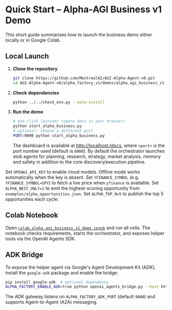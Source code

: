 # Quick Start – Alpha‑AGI Business v1 Demo

This short guide summarises how to launch the business demo either locally or in Google Colab.

## Local Launch
1. **Clone the repository**
   ```bash
   git clone https://github.com/MontrealAI/AGI-Alpha-Agent-v0.git
   cd AGI-Alpha-Agent-v0/alpha_factory_v1/demos/alpha_agi_business_v1
   ```
2. **Check dependencies**
   ```bash
   python ../../check_env.py --auto-install
   ```
3. **Run the demo**
   ```bash
   # one-click launcher (opens docs in your browser)
   python start_alpha_business.py
   # optional: choose a different port
   PORT=9000 python start_alpha_business.py
   ```
   The dashboard is available at [http://localhost:<port>/docs](http://localhost:<port>/docs), where `<port>` is the port number used (default is `8000`).
   By default the orchestrator launches stub agents for planning, research,
   strategy, market analysis, memory and safety in addition to the core
   discovery/execution pipeline.

Set `OPENAI_API_KEY` to enable cloud models. Offline mode works automatically when the key is absent.
Set `YFINANCE_SYMBOL` (e.g. `YFINANCE_SYMBOL=SPY`) to fetch a live price when `yfinance` is available.
Set `ALPHA_BEST_ONLY=1` to emit the highest-scoring opportunity from `examples/alpha_opportunities.json`.
Set `ALPHA_TOP_N=5` to publish the top 5 opportunities each cycle.

## Colab Notebook
Open [`colab_alpha_agi_business_v1_demo.ipynb`](colab_alpha_agi_business_v1_demo.ipynb) and run all cells. The notebook checks requirements, starts the orchestrator, and exposes helper tools via the OpenAI Agents SDK.

## ADK Bridge
To expose the helper agent via Google's Agent Development Kit (ADK), install the
`google-adk` package and enable the bridge:
```bash
pip install google-adk  # optional dependency
ALPHA_FACTORY_ENABLE_ADK=true python openai_agents_bridge.py --host http://localhost:8000
```
The ADK gateway listens on `ALPHA_FACTORY_ADK_PORT` (default `9000`) and supports
Agent-to-Agent (A2A) messaging.
